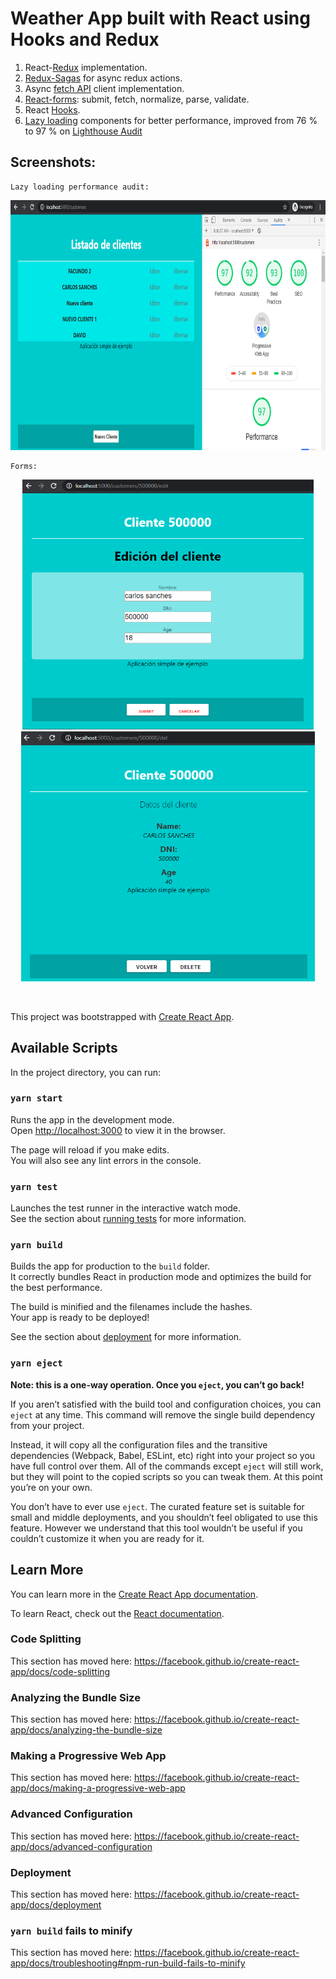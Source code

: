 # Weather App built with React using Hooks and Redux

1. React-[Redux](https://redux.js.org/api/store/) implementation.
2. [Redux-Sagas](https://redux-saga.js.org/) for async redux actions.
3. Async [fetch API](https://developers.google.com/web/updates/2015/03/introduction-to-fetch) client implementation.
4. [React-forms](https://reactjs.org/docs/forms.html): submit, fetch, normalize, parse, validate.
5. React [Hooks](https://reactjs.org/docs/hooks-intro.html).
6. [Lazy loading](https://reactjs.org/docs/code-splitting.html) components for better performance, improved from 76 % to 97 % on [Lighthouse Audit](https://developers.google.com/web/tools/lighthouse)

## Screenshots:

    Lazy loading performance audit:
<div class="img-container" style="text-align: center; display: block; max-width: 100%;">
    <img alt="audit" src="screenshots/audit.png" height="400"/>
</div>

    Forms:
<div class="img-container" style="text-align: center; display: block; max-width: 100%;">
    <img alt="tablet_landscape" src="screenshots/form.png" height="400" />
    <img alt="tablet_portrait" src="screenshots/componentData.png" height="400" />
</div>



&nbsp;




This project was bootstrapped with [Create React App](https://github.com/facebook/create-react-app).

## Available Scripts

In the project directory, you can run:

### `yarn start`

Runs the app in the development mode.<br />
Open [http://localhost:3000](http://localhost:3000) to view it in the browser.

The page will reload if you make edits.<br />
You will also see any lint errors in the console.

### `yarn test`

Launches the test runner in the interactive watch mode.<br />
See the section about [running tests](https://facebook.github.io/create-react-app/docs/running-tests) for more information.

### `yarn build`

Builds the app for production to the `build` folder.<br />
It correctly bundles React in production mode and optimizes the build for the best performance.

The build is minified and the filenames include the hashes.<br />
Your app is ready to be deployed!

See the section about [deployment](https://facebook.github.io/create-react-app/docs/deployment) for more information.

### `yarn eject`

**Note: this is a one-way operation. Once you `eject`, you can’t go back!**

If you aren’t satisfied with the build tool and configuration choices, you can `eject` at any time. This command will remove the single build dependency from your project.

Instead, it will copy all the configuration files and the transitive dependencies (Webpack, Babel, ESLint, etc) right into your project so you have full control over them. All of the commands except `eject` will still work, but they will point to the copied scripts so you can tweak them. At this point you’re on your own.

You don’t have to ever use `eject`. The curated feature set is suitable for small and middle deployments, and you shouldn’t feel obligated to use this feature. However we understand that this tool wouldn’t be useful if you couldn’t customize it when you are ready for it.

## Learn More

You can learn more in the [Create React App documentation](https://facebook.github.io/create-react-app/docs/getting-started).

To learn React, check out the [React documentation](https://reactjs.org/).

### Code Splitting

This section has moved here: https://facebook.github.io/create-react-app/docs/code-splitting

### Analyzing the Bundle Size

This section has moved here: https://facebook.github.io/create-react-app/docs/analyzing-the-bundle-size

### Making a Progressive Web App

This section has moved here: https://facebook.github.io/create-react-app/docs/making-a-progressive-web-app

### Advanced Configuration

This section has moved here: https://facebook.github.io/create-react-app/docs/advanced-configuration

### Deployment

This section has moved here: https://facebook.github.io/create-react-app/docs/deployment

### `yarn build` fails to minify

This section has moved here: https://facebook.github.io/create-react-app/docs/troubleshooting#npm-run-build-fails-to-minify
